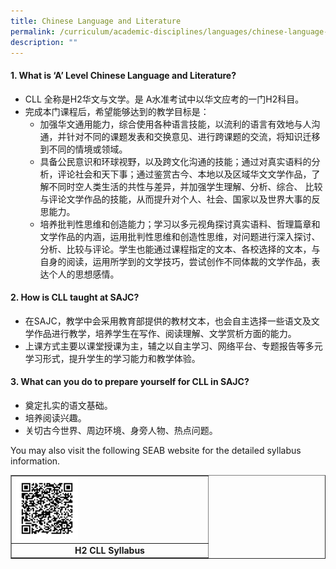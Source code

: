 ```yaml
---
title: Chinese Language and Literature
permalink: /curriculum/academic-disciplines/languages/chinese-language-and-literature/
description: ""
---
```

<h4><strong>1. What is &lsquo;A&rsquo; Level Chinese Language and Literature?</strong></h4>
<ul>
<li>CLL 全称是H2华文与文学。是 A水准考试中以华文应考的一门H2科目。</li>
<li>完成本门课程后，希望能够达到的教学目标是：
<ul>
<li>加强华文通用能力，综合使用各种语言技能，以流利的语言有效地与人沟通，并针对不同的课题发表和交换意见、进行跨课题的交流，将知识迁移到不同的情境或领域。</li>
<li>具备公民意识和环球视野，以及跨文化沟通的技能；通过对真实语料的分析，评论社会和天下事；通过鉴赏古今、本地以及区域华文文学作品，了解不同时空人类生活的共性与差异，并加强学生理解、分析、综合、 比较与评论文学作品的技能，从而提升对个人、社会、国家以及世界大事的反思能力。</li>
<li>培养批判性思维和创造能力；学习以多元视角探讨真实语料、哲理篇章和文学作品的内涵，运用批判性思维和创造性思维，对问题进行深入探讨、分析、比较与评论。学生也能通过课程指定的文本、各校选择的文本，与自身的阅读，运用所学到的文学技巧，尝试创作不同体裁的文学作品，表达个人的思想感情。</li>
</ul>
</li>
</ul>
<h4><strong>2. How is CLL taught at SAJC?</strong></h4>
<ul>
<li>在SAJC，教学中会采用教育部提供的教材文本，也会自主选择一些语文及文学作品进行教学，培养学生在写作、阅读理解、文学赏析方面的能力。</li>
<li>上课方式主要以课堂授课为主，辅之以自主学习、网络平台、专题报告等多元学习形式，提升学生的学习能力和教学体验。</li>
</ul>
<h4><strong>3. What can you do to prepare yourself for CLL in SAJC?</strong></h4>
<ul>
<li>奠定扎实的语文基础。</li>
<li>培养阅读兴趣。</li>
<li>关切古今世界、周边环境、身旁人物、热点问题。</li>
</ul>
<p>You may also visit the following SEAB website for the detailed syllabus information.</p>
<table style="border-collapse: collapse; width: 100%;" border="1">
<tbody>
<tr>
<td style="width: 100%;"><img style="width: 33%;" src="/images/cll.png" /></td>
</tr>
<tr>
<td style="width: 100%; text-align: center;"><strong>H2 CLL Syllabus</strong></td>
</tr>
</tbody>
</table>